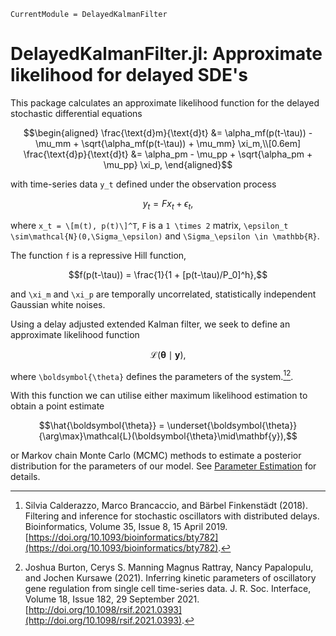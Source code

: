 ```@meta
CurrentModule = DelayedKalmanFilter
```

# DelayedKalmanFilter.jl: Approximate likelihood for delayed SDE's

This package calculates an approximate likelihood function for the delayed stochastic differential equations

```math
\begin{aligned}
\frac{\text{d}m}{\text{d}t} &= \alpha_mf(p(t-\tau)) - \mu_mm + \sqrt{\alpha_mf(p(t-\tau)) + \mu_mm} \xi_m,\\[0.6em]
\frac{\text{d}p}{\text{d}t} &= \alpha_pm - \mu_pp + \sqrt{\alpha_pm + \mu_pp} \xi_p,
\end{aligned}
```

with time-series data ``y_t`` defined under the observation process

```math
y_t = F x_t + \epsilon_t,
```

where ``x_t = \[m(t), p(t)\]^T``, ``F`` is a ``1 \times 2`` matrix, ``\epsilon_t \sim\mathcal{N}(0,\Sigma_\epsilon)`` and ``\Sigma_\epsilon \in \mathbb{R}``.

The function ``f`` is a repressive Hill function,

```math
f(p(t-\tau)) = \frac{1}{1 + [p(t-\tau)/P_0]^h},
```

and ``\xi_m`` and ``\xi_p`` are temporally uncorrelated, statistically independent Gaussian white noises.

Using a delay adjusted extended Kalman filter, we seek to define an approximate likelihood function

```math
\mathcal{L}(\boldsymbol{\theta}\mid\mathbf{y}),
```

where ``\boldsymbol{\theta}`` defines the parameters of the system.[^Calderazzo2019][^Burton2021].

With this function we can utilise either maximum likelihood estimation to obtain a point estimate

```math
\hat{\boldsymbol{\theta}} = \underset{\boldsymbol{\theta}}{\arg\max}\mathcal{L}(\boldsymbol{\theta}\mid\mathbf{y}),
```

or Markov chain Monte Carlo (MCMC) methods to estimate a posterior distribution for the parameters of our model. See [Parameter Estimation](@ref) for details.

[^Calderazzo2019]: Silvia Calderazzo, Marco Brancaccio, and Bärbel Finkenstädt (2018). Filtering and inference for stochastic oscillators with distributed delays. Bioinformatics, Volume 35, Issue 8, 15 April 2019. [https://doi.org/10.1093/bioinformatics/bty782](https://doi.org/10.1093/bioinformatics/bty782).

[^Burton2021]: Joshua Burton, Cerys S. Manning Magnus Rattray, Nancy Papalopulu, and Jochen Kursawe (2021). Inferring kinetic parameters of oscillatory gene regulation from single cell time-series data. J. R. Soc. Interface, Volume 18, Issue 182, 29 September 2021. [http://doi.org/10.1098/rsif.2021.0393](http://doi.org/10.1098/rsif.2021.0393).